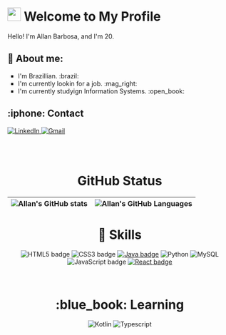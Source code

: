 # <img src="https://media.giphy.com/media/hvRJCLFzcasrR4ia7z/giphy.gif" width="30px"> Welcome to My Profile

Hello! I'm Allan Barbosa, and I'm 20.

<!-- 

About section 

-->
<h2>📝 About me:</h2>

<ul>
  <li type="square"> I'm Brazillian. :brazil:</li> 
  <li type="square"> I'm currently lookin for a job. :mag_right:</li> 
  <li type="square"> I'm currently studyign Information Systems. :open_book: </li> 
</ul>

<!-- 

Contact section 

-->
  
<h2>:iphone: Contact</h2>
  
<a href="https://www.linkedin.com/in/AllanBOMelo">
      <img src="https://img.shields.io/badge/LinkedIn-0077B5?style=for-the-badge&logo=linkedin&logoColor=white" alt="LinkedIn" />
</a>
  
<a href="mailto:allanbarbosaom@gmail.com">
    <img src="https://img.shields.io/badge/Gmail-D14836?style=for-the-badge&logo=gmail&logoColor=white" alt="Gmail" />
</a>

<br><br>

<!-- 

GitHub section 

-->
<h1 align="center"> GitHub Status </h1> 

| ![Allan's GitHub stats](https://github-readme-stats.vercel.app/api?username=AllanBOMelo&show_icons=true&count_private=true&bg_color=0E1620&text_color=FEFEFE&icon_color=5D8CBD&title_color=6086AD) | ![Allan's GitHub Languages](https://github-readme-stats.vercel.app/api/top-langs/?username=AllanBOMelo&bg_color=0E1620&text_color=FEFEFE&icon_color=D6FFA5&title_color=6086AD) |
| :------------------------------------------------------------------------------------------------------------------: | :-----------------------------------------------------------------------------------------------------------------: |




<div align="center">

<h1 align="center">📌 Skills</h1> 

![HTML5 badge](https://img.shields.io/badge/-HTML5-E34F26?style=for-the-badge&logo=HTML5&logoColor=white)
![CSS3 badge](https://img.shields.io/badge/-CSS3-1572B6?style=for-the-badge&logo=CSS3&logoColor=white)
[![Java badge](https://img.shields.io/badge/-JAVA-007396?style=for-the-badge&logo=java&logoColor=white&link=https://www.java.com)](https://www.java.com)
![Python](https://img.shields.io/badge/Python-3776AB?style=for-the-badge&logo=python&logoColor=white)
![MySQL](https://img.shields.io/badge/mysql-000000?style=for-the-badge&logo=mysql&logoColor=white)
![JavaScript badge](https://img.shields.io/badge/-JavaScript-F29400?style=for-the-badge&logo=javascript&logoColor=white)
[![React badge](https://img.shields.io/badge/-ReactJS-13B5EA?style=for-the-badge&logo=react&logoColor=white&link=https://reactjs.org)](https://reactjs.org)
  
<br>  
<h1 align="center">:blue_book: Learning</h1>

![Kotlin](https://img.shields.io/badge/Kotlin-0095D5?&style=for-the-badge&logo=kotlin&logoColor=white)
![Typescript](https://img.shields.io/badge/TypeScript-3178C6?&style=for-the-badge&logo=TypeScript&logoColor=white)

  
</div>
